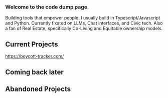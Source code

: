 ### Welcome to the code dump page.
Building tools that empower people. I usually build in Typescript/Javascript and Python. Currently fixated on LLMs, Chat interfaces, and Civic tech.
Also a fan of Real Estate, specifically Co-Living and Equitable ownership models. 


## Current Projects
https://boycott-tracker.com/

## Coming back later

## Abandoned Projects
